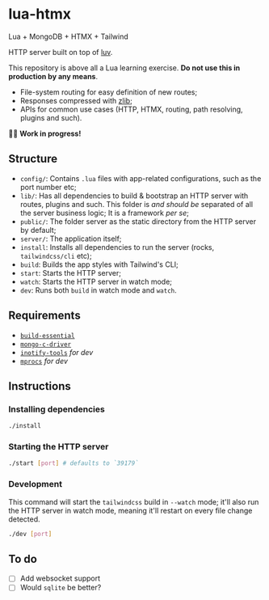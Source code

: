 # lua-htmx

Lua + MongoDB + HTMX + Tailwind

HTTP server built on top of [luv](https://github.com/luvit/luv).

This repository is above all a Lua learning exercise.
**Do not use this in production by any means**.

- File-system routing for easy definition of new routes;
- Responses compressed with [zlib](https://www.zlib.net/);
- APIs for common use cases (HTTP, HTMX, routing, path resolving, plugins and such).

👷‍♂️ **Work in progress!**

## Structure

- `config/`: Contains `.lua` files with app-related configurations, such as the port number etc;
- `lib/`: Has all dependencies to build & bootstrap an HTTP server with routes, plugins and such. This folder is _and should be_ separated of all the server business logic; It is a framework _per se_;
- `public/`: The folder server as the static directory from the HTTP server by default;
- `server/`: The application itself;
- `install`: Installs all dependencies to run the server (rocks, `tailwindcss/cli` etc);
- `build`: Builds the app styles with Tailwind's CLI;
- `start`: Starts the HTTP server;
- `watch`: Starts the HTTP server in watch mode;
- `dev`: Runs both `build` in watch mode and `watch`.

## Requirements

- [`build-essential`](https://packages.debian.org/pt-br/sid/build-essential)
- [`mongo-c-driver`](https://github.com/mongodb/mongo-c-driver)
- [`inotify-tools`](https://packages.debian.org/pt-br/sid/inotify-tools) _for dev_
- [`mprocs`](https://github.com/pvolok/mprocs) _for dev_

## Instructions

### Installing dependencies

```sh
./install
```

### Starting the HTTP server

```sh
./start [port] # defaults to `39179`
```

### Development

This command will start the `tailwindcss` build in `--watch` mode; it'll also run the HTTP server in watch mode, meaning it'll restart on every file change detected.

```sh
./dev [port]
```

## To do

- [ ] Add websocket support
- [ ] Would `sqlite` be better?
